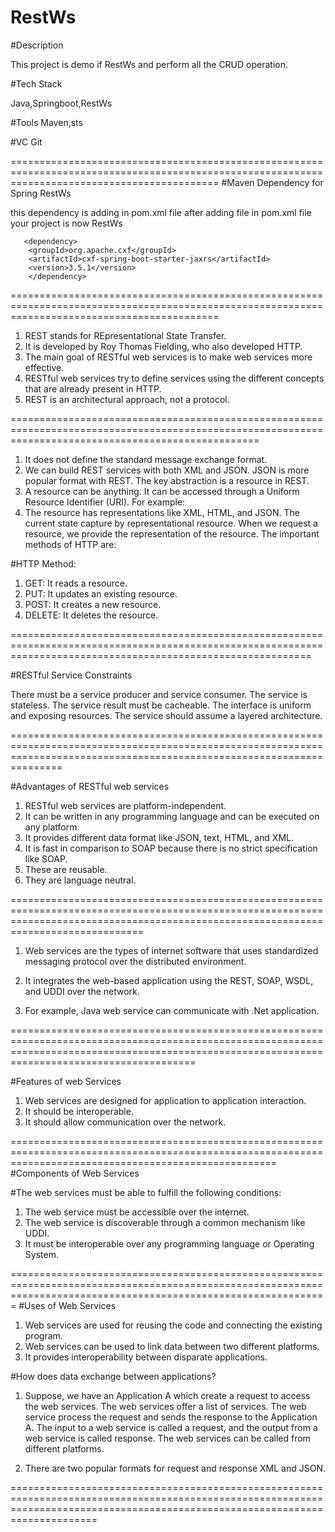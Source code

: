# RestWs

#Description

This project is demo if RestWs and perform all the CRUD operation.

#Tech Stack

Java,Springboot,RestWs

#Tools
Maven,sts

#VC
Git


================================================================================================================================================
#Maven Dependency for Spring RestWs

this dependency is adding in pom.xml file after adding file in pom.xml file your project is now RestWs 

       <dependency>
		<groupId>org.apache.cxf</groupId>
		<artifactId>cxf-spring-boot-starter-jaxrs</artifactId>
		<version>3.5.1</version>
		</dependency>
		
================================================================================================================================================
1) REST stands for REpresentational State Transfer. 
2) It is developed by Roy Thomas Fielding, who also developed HTTP. 
3) The main goal of RESTful web services is to make web services more effective. 
4) RESTful web services try to define services using the different concepts that are already present in HTTP. 
5) REST is an architectural approach, not a protocol.

=======================================================================================================================================================

1) It does not define the standard message exchange format. 
2) We can build REST services with both XML and JSON. JSON is more popular format with REST. The key abstraction is a resource in REST. 
3) A resource can be anything. It can be accessed through a Uniform Resource Identifier (URI). For example:
4) The resource has representations like XML, HTML, and JSON. The current state capture by representational resource. When we request a resource, we provide the representation of the resource. The important methods of HTTP are:

#HTTP Method:

1) GET: It reads a resource.
2) PUT: It updates an existing resource.
3) POST: It creates a new resource.
4) DELETE: It deletes the resource.


================================================================================================================================================================


#RESTful Service Constraints

There must be a service producer and service consumer.
The service is stateless.
The service result must be cacheable.
The interface is uniform and exposing resources.
The service should assume a layered architecture.


===========================================================================================================================================================================

#Advantages of RESTful web services

1) RESTful web services are platform-independent.
2) It can be written in any programming language and can be executed on any platform.
3) It provides different data format like JSON, text, HTML, and XML.
4) It is fast in comparison to SOAP because there is no strict specification like SOAP.
5) These are reusable.
6) They are language neutral.

=========================================================================================================================================================================================

1) Web services are the types of internet software that uses standardized messaging protocol over the distributed environment. 

2) It integrates the web-based application using the REST, SOAP, WSDL, and UDDI over the network. 
3) For example, Java web service can communicate with .Net application.

==================================================================================================================================================================================================

#Features of web Services

1) Web services are designed for application to application interaction.
2) It should be interoperable.
3) It should allow communication over the network.

==========================================================================================================================================================
#Components of Web Services

#The web services must be able to fulfill the following conditions:

1) The web service must be accessible over the internet.
2) The web service is discoverable through a common mechanism like UDDI.
3) It must be interoperable over any programming language or Operating System.

===================================================================================================================================================================
#Uses of Web Services

1) Web services are used for reusing the code and connecting the existing program.
2) Web services can be used to link data between two different platforms.
3) It provides interoperability between disparate applications.

#How does data exchange between applications?

1) Suppose, we have an Application A which create a request to access the web services. The web services offer a list of services. The web service process the request and sends the response to the Application A. The input to a web service is called a request, and the output from a web service is called response. The web services can be called from different platforms.


2) There are two popular formats for request and response XML and JSON.





=================================================================================================================================================================================

